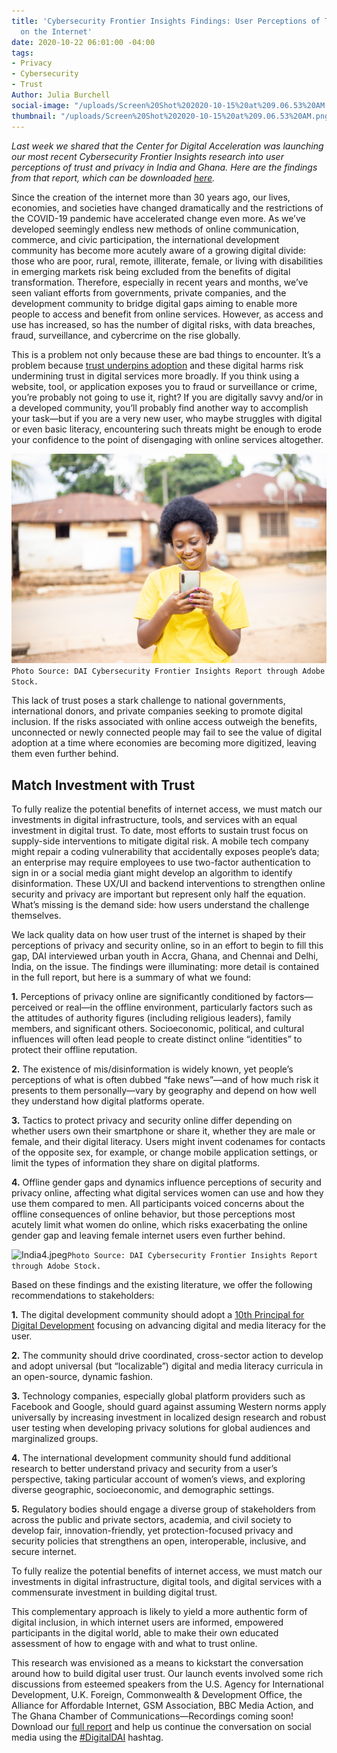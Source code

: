 ```yaml
---
title: 'Cybersecurity Frontier Insights Findings: User Perceptions of Trust and Privacy
  on the Internet'
date: 2020-10-22 06:01:00 -04:00
tags:
- Privacy
- Cybersecurity
- Trust
Author: Julia Burchell
social-image: "/uploads/Screen%20Shot%202020-10-15%20at%209.06.53%20AM.png"
thumbnail: "/uploads/Screen%20Shot%202020-10-15%20at%209.06.53%20AM.png"
---
```


*Last week we shared that the Center for Digital Acceleration was launching our most recent Cybersecurity Frontier Insights research into user perceptions of trust and privacy in India and Ghana. Here are the findings from that report, which can be downloaded [here](https://www.dai.com/fi-cyber-user-trust.pdf).*

Since the creation of the internet more than 30 years ago, our lives, economies, and societies have changed dramatically and the restrictions of the COVID-19 pandemic have accelerated change even more. As we’ve developed seemingly endless new methods of online communication, commerce, and civic participation, the international development community has become more acutely aware of a growing digital divide: those who are poor, rural, remote, illiterate, female, or living with disabilities in emerging markets risk being excluded from the benefits of digital transformation. Therefore, especially in recent years and months, we’ve seen valiant efforts from governments, private companies, and the development community to bridge digital gaps aiming to enable more people to access and benefit from online services. However, as access and use has increased, so has the number of digital risks, with data breaches, fraud, surveillance, and cybercrime on the rise globally.

<!--more-->

This is a problem not only because these are bad things to encounter. It’s a problem because [trust underpins adoption](https://www.dai.com/cda-cybersecurity.pdf) and these digital harms risk undermining trust in digital services more broadly. If you think using a website, tool, or application exposes you to fraud or surveillance or crime, you’re probably not going to use it, right? If you are digitally savvy and/or in a developed community, you’ll probably find another way to accomplish your task—but if you are a very new user, who maybe struggles with digital or even basic literacy, encountering such threats might be enough to erode your confidence to the point of disengaging with online services altogether.

![Ghana4.jpeg](/uploads/Ghana4.jpeg)`Photo Source: DAI Cybersecurity Frontier Insights Report through Adobe Stock.`

This lack of trust poses a stark challenge to national governments, international donors, and private companies seeking to promote digital inclusion. If the risks associated with online access outweigh the benefits, unconnected or newly connected people may fail to see the value of digital adoption at a time where economies are becoming more digitized, leaving them even further behind.

## Match Investment with Trust

To fully realize the potential benefits of internet access, we must match our investments in digital infrastructure, tools, and services with an equal investment in digital trust. To date, most efforts to sustain trust focus on supply-side interventions to mitigate digital risk. A mobile tech company might repair a coding vulnerability that accidentally exposes people’s data; an enterprise may require employees to use two-factor authentication to sign in or a social media giant might develop an algorithm to identify disinformation. These UX/UI and backend interventions to strengthen online security and privacy are important but represent only half the equation. What’s missing is the demand side: how users understand the challenge themselves.

We lack quality data on how user trust of the internet is shaped by their perceptions of privacy and security online, so in an effort to begin to fill this gap, DAI interviewed urban youth in Accra, Ghana, and Chennai and Delhi, India, on the issue. The findings were illuminating: more detail is contained in the full report, but here is a summary of what we found:

**1.** Perceptions of privacy online are significantly conditioned by factors—perceived or real—in the offline environment, particularly factors such as the attitudes of authority figures (including religious leaders), family members, and significant others. Socioeconomic, political, and cultural influences will often lead people to create distinct online “identities” to protect their offline reputation.

**2.** The existence of mis/disinformation is widely known, yet people’s perceptions of what is often dubbed “fake news”—and of how much risk it presents to them personally—vary by geography and depend on how well they understand how digital platforms operate.

**3.** Tactics to protect privacy and security online differ depending on whether users own their smartphone or share it, whether they are male or female, and their digital literacy. Users might invent codenames for contacts of the opposite sex, for example, or change mobile application settings, or limit the types of information they share on digital platforms.

**4.** Offline gender gaps and dynamics influence perceptions of security and privacy online, affecting what digital services women can use and how they use them compared to men. All participants voiced concerns about the offline consequences of online behavior, but those perceptions most acutely limit what women do online, which risks exacerbating the online gender gap and leaving female internet users even further behind.

![India4.jpeg](/uploads/India4.jpeg)`Photo Source: DAI Cybersecurity Frontier Insights Report through Adobe Stock.`

Based on these findings and the existing literature, we offer the following recommendations to stakeholders:

**1.** The digital development community should adopt a [10th Principal for Digital Development](https://dai-global-digital.com/the-missing-digital-principle-educate-the-user.html) focusing on advancing digital and media literacy for the user.

**2.** The community should drive coordinated, cross-sector action to develop and adopt universal (but “localizable”) digital and media literacy curricula in an open-source, dynamic fashion.

**3.** Technology companies, especially global platform providers such as Facebook and Google, should guard against assuming Western norms apply universally by increasing investment in localized design research and robust user testing when developing privacy solutions for global audiences and marginalized groups.

**4.** The international development community should fund additional research to better understand privacy and security from a user’s perspective, taking particular account of women’s views, and exploring diverse geographic, socioeconomic, and demographic settings.

**5.** Regulatory bodies should engage a diverse group of stakeholders from across the public and private sectors, academia, and civil society to develop fair, innovation-friendly, yet protection-focused privacy and security policies that strengthens an open, interoperable, inclusive, and secure internet.

To fully realize the potential benefits of internet access, we must match our investments in digital infrastructure, digital tools, and digital services with a commensurate investment in building digital trust.

This complementary approach is likely to yield a more authentic form of digital inclusion, in which internet users are informed, empowered participants in the digital world, able to make their own educated assessment of how to engage with and what to trust online.

This research was envisioned as a means to kickstart the conversation around how to build digital user trust. Our launch events involved some rich discussions from esteemed speakers from the U.S. Agency for International Development, U.K. Foreign, Commonwealth & Development Office, the Alliance for Affordable Internet, GSM Association, BBC Media Action, and The Ghana Chamber of Communications—Recordings coming soon! Download our [full report](https://www.dai.com/fi-cyber-user-trust.pdf) and help us continue the conversation on social media using the [#DigitalDAI](https://twitter.com/hashtag/DigitalDAI?src=hashtag_click) hashtag.